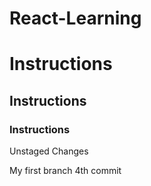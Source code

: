 # React-Learning

# Instructions
## Instructions
### Instructions
Unstaged Changes

My first branch
4th commit